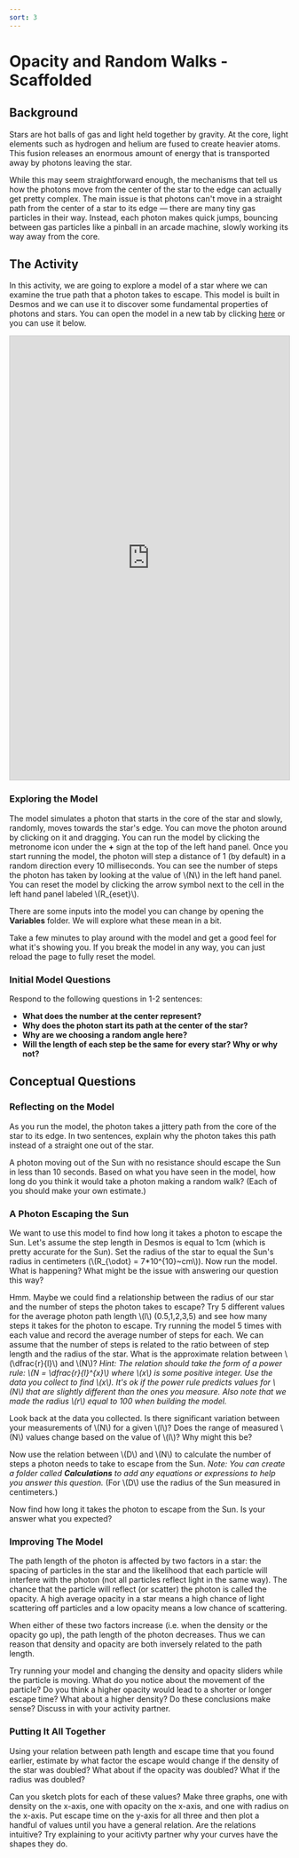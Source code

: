 ```yaml
---
sort: 3
---
```


# Opacity and Random Walks - Scaffolded

<!-- **Definition: ** -->

## Background

Stars are hot balls of gas and light held together by gravity. At the core, light elements such as hydrogen and helium are fused to create heavier atoms. This fusion releases an enormous amount of energy that is transported away by photons leaving the star.

While this may seem straightforward enough, the mechanisms that tell us how the photons move from the center of the star to the edge can actually get pretty complex. The main issue is that photons can't move in a straight path from the center of a star to its edge — there are many tiny gas particles in their way. Instead, each photon makes quick jumps, bouncing between gas particles like a pinball in an arcade machine, slowly working its way away from the core.

## The Activity

In this activity, we are going to explore a model of a star where we can examine the true path that a photon takes to escape. This model is built in Desmos and we can use it to discover some fundamental properties of photons and stars. You can open the model in a new tab by clicking <a href="https://www.desmos.com/calculator/mucqhejsyb" target="_blank">here</a> or you can use it below.

<iframe src="https://www.desmos.com/calculator/mucqhejsyb" width="100%vw" height="800" style="border: 1px solid #ccc" frameborder=0></iframe>

### Exploring the Model

The model simulates a photon that starts in the core of the star and slowly, randomly, moves towards the star's edge. You can move the photon around by clicking on it and dragging. You can run the model by clicking the metronome icon under the **+** sign at the top of the left hand panel. Once you start running the model, the photon will step a distance of 1 (by default) in a random direction every 10 milliseconds. You can see the number of steps the photon has taken by looking at the value of \\(N\\) in the left hand panel. You can reset the model by clicking the arrow symbol next to the cell in the left hand panel labeled \\(R_{eset}\\).

There are some inputs into the model you can change by opening the **Variables** folder. We will explore what these mean in a bit.

Take a few minutes to play around with the model and get a good feel for what it's showing you. If you break the model in any way, you can just reload the page to fully reset the model.

### Initial Model Questions

Respond to the following questions in 1-2 sentences:

- **What does the number at the center represent?**
- **Why does the photon start its path at the center of the star?**
- **Why are we choosing a random angle here?**
- **Will the length of each step be the same for every star? Why or why not?**

## Conceptual Questions

### Reflecting on the Model

As you run the model, the photon takes a jittery path from the core of the star to its edge. In two sentences, explain why the photon takes this path instead of a straight one out of the star.

A photon moving out of the Sun with no resistance should escape the Sun in less than 10 seconds. Based on what you have seen in the model, how long do you think it would take a photon making a random walk? (Each of you should make your own estimate.)

### A Photon Escaping the Sun

We want to use this model to find how long it takes a photon to escape the Sun. Let's assume the step length in Desmos is equal to 1cm (which is pretty accurate for the Sun). Set the radius of the star to equal the Sun's radius in centimeters (\\(R_{\odot} = 7*10^{10}~cm\\)). Now run the model. What is happening? What might be the issue with answering our question this way?

<!-- Specified 5 runs per l here which should add a bit of data collection time -->
Hmm. Maybe we could find a relationship between the radius of our star and the number of steps the photon takes to escape? Try 5 different values for the average photon path length \\(l\\) (0.5,1,2,3,5) and see how many steps it takes for the photon to escape. Try running the model 5 times with each value and record the average number of steps for each. We can assume that the number of steps is related to the ratio between of step length and the radius of the star. What is the approximate relation between \\(\dfrac{r}{l}\\) and \\(N\\)? *Hint: The relation should take the form of a power rule: \\(N = \dfrac{r}{l}^{x}\\) where \\(x\\) is some positive integer. Use the data you collect to find \\(x\\). It's ok if the power rule predicts values for \\(N\\) that are slightly different than the ones you measure. Also note that we made the radius \\(r\\) equal to 100 when building the model.*

<!-- Extra question to add time -->
Look back at the data you collected. Is there significant variation between your measurements of \\(N\\) for a given \\(l\\)? Does the range of measured \\(N\\) values change based on the value of \\(l\\)?  Why might this be?

Now use the relation between \\(D\\) and \\(N\\) to calculate the number of steps a photon needs to take to escape from the Sun. *Note: You can create a folder called **Calculations** to add any equations or expressions to help you answer this question.* (For \\(D\\) use the radius of the Sun measured in centimeters.)

<!-- This question is still a bit tricky -->
Now find how long it takes the photon to escape from the Sun. Is your answer what you expected?

### Improving The Model

The path length of the photon is affected by two factors in a star: the spacing of particles in the star and the likelihood that each particle will interfere with the photon (not all particles reflect light in the same way). The chance that the particle will reflect (or scatter) the photon is called the opacity. A high average opacity in a star means a high chance of light scattering off particles and a low opacity means a low chance of scattering.


<!-- We could ask how the path length changes due to these factors and then have them play around with the sliders. They could zoom in and look at the exact path lengths, changing the speed of the model, try to figure out the relation. Ask them to write an equation -->

When either of these two factors increase (i.e. when the density or the opacity go up), the path length of the photon decreases. Thus we can reason that density and opacity are both inversely related to the path length.




<!-- 
This means we can write an equation for \\(l\\). If we call density \\(d\\) and opacity \\(k\\), we can change our value for \\(l\\) to be:

$$ l = \dfrac{1}{dk} $$

Now add two sliders, one for \\(d\\) and one for \\(k\\). You can put them both in the **Variables** folder. Your model now includes density and opacity! -->

Try running your model and changing the density and opacity sliders while the particle is moving. What do you notice about the movement of the particle? Do you think a higher opacity would lead to a shorter or longer escape time? What about a higher density? Do these conclusions make sense? Discuss in with your activity partner.

### Putting It All Together

Using your relation between path length and escape time that you found earlier, estimate by what factor the escape would change if the density of the star was doubled? What about if the opacity was doubled? What if the radius was doubled?

Can you sketch plots for each of these values? Make three graphs, one with density on the x-axis, one with opacity on the x-axis, and one with radius on the x-axis. Put escape time on the y-axis for all three and then plot a handful of values until you have a general relation. Are the relations intuitive? Try explaining to your acitivty partner why your curves have the shapes they do.







<!-- ## Conceptual Questions

As you run the model, the photon takes a jittery path from the core of the star to its edge. In two sentences, explain why the photon takes this path instead of a straight one out of the star.

A photon moving out of the Sun with no resistance should escape the Sun in less than 10 seconds. Based on what you have seen in the model, how long do you think it would take a photon making a random walk? (Each of you should make your own estimate.)

We want to find how long it takes a photon to escape the Sun. Let's assume the step length in Desmos is equal to 1cm (which is pretty accurate for the Sun). Set the radius of the star to equal the Sun's radius in centimeters (\\(R_{\odot} = 7*10^{10}~cm\\)). Now run the model. What is happening? What might be the issue with answering our question this way?

Hmm. Maybe we could find a relationship between the radius of our star and the number of steps the photon takes to escape? Try a few different radii (10,20,35,50,100) and see how many steps it takes for the photon to escape. What is the approximate relation between \\(D\\) and \\(N\\)? *Hint: The relation should take the form of a power rule: \\(N = D^{x}\\) where \\(x\\) is some positive integer. Use the data you collect to find \\(x\\). It's ok if the power rule predicts values for \\(N\\) that are slightly higher than the ones you measure.*

Now use your relation between \\(D\\) and \\(N\\) to calculate the number of steps a photon needs to take to escape from the Sun. (For \\(D\\) use the radius of the Sun measured in centimeters.) Now find how long it takes the photon to escape from the Sun. Is your answer what you expected?

A star with twice the mass of the sun should have a radius two times as big. In general,

$$ M \sim R $$

Use this relation and your answers to the questions above to calculate how long it should take for a photon to escape stars with masses 2,5,10, and 50 times the mass of the Sun. Sketch or plot the escape time of a photon versus the mass of the star it's escaping (on the x-axis plot masses from 1 to 50 times the mass of the Sun and on the y-axis plot time). Does this curve look like what you expected?

 -->
